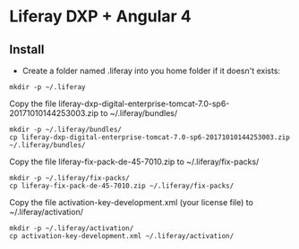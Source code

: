 # Liferay DXP + Angular 4

## Install

* Create a folder named .liferay into you home folder if it doesn't exists:

```
mkdir -p ~/.liferay
```

Copy the file liferay-dxp-digital-enterprise-tomcat-7.0-sp6-20171010144253003.zip to ~/.liferay/bundles/

```
mkdir -p ~/.liferay/bundles/
cp liferay-dxp-digital-enterprise-tomcat-7.0-sp6-20171010144253003.zip ~/.liferay/bundles/
```

Copy the file liferay-fix-pack-de-45-7010.zip to ~/.liferay/fix-packs/

```
mkdir -p ~/.liferay/fix-packs/
cp liferay-fix-pack-de-45-7010.zip ~/.liferay/fix-packs/
```

Copy the file activation-key-development.xml (your license file) to ~/.liferay/activation/

```
mkdir -p ~/.liferay/activation/
cp activation-key-development.xml ~/.liferay/activation/
```
